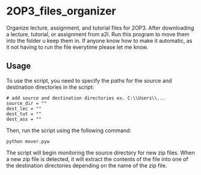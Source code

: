 # 2OP3_files_organizer
Organize lecture, assignment, and tutorial files for 2OP3. After downloading a lecture, tutorial, or assignment from a2l. Run this program to move them into the
folder u keep them in. If anyone know how to make it automatic, as it not having to run the file everytime please let me know.

## Usage
To use the script, you need to specify the paths for the source and destination directories in the script:

```
# add source and destination directories ex. C:\\Users\\...
source_dir = ""
dest_lec = ""
dest_tut = ""
dest_ass = ""
```
Then, run the script using the following command:

```
python mover.pyw
```

The script will begin monitoring the source directory for new zip files. When a new zip file is detected, it will extract the contents of the file into one of the destination directories depending on the name of the zip file.
